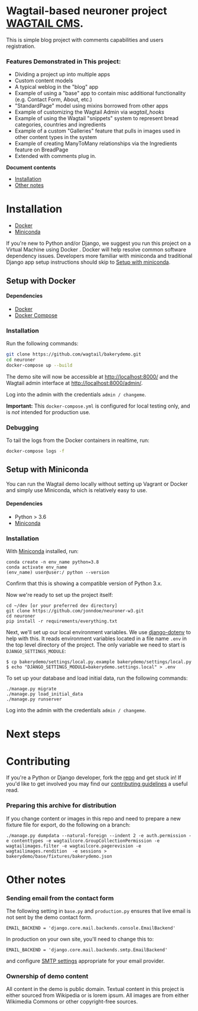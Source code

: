 Wagtail-based neuroner project [WAGTAIL CMS](http://wagtail.readthedocs.io/en/latest/getting_started/index.html).
=======================

This is simple blog project with comments capabilities and users registration.

### Features Demonstrated in This project:

-   Dividing a project up into multiple apps
-   Custom content models
-   A typical weblog in the "blog" app
-   Example of using a "base" app to contain misc additional functionality (e.g. Contact Form, About, etc.)
-   "StandardPage" model using mixins borrowed from other apps
-   Example of customizing the Wagtail Admin via _wagtail_hooks_
-   Example of using the Wagtail "snippets" system to represent bread categories, countries and ingredients
-   Example of a custom "Galleries" feature that pulls in images used in other content types in the system
-   Example of creating ManyToMany relationships via the Ingredients feature on BreadPage
-   Extended with comments plug in.

**Document contents**

- [Installation](#installation)
- [Other notes](#other-notes)

# Installation

- [Docker](#setup-with-docker)
- [Miniconda](#setup-with-miniconda)


If you're new to Python and/or Django, we suggest you run this project on a Virtual Machine using Docker . Docker will help resolve common software dependency issues. Developers more familiar with
miniconda and traditional Django app setup instructions should skip to [Setup with miniconda](#setup-with-miniconda).

Setup with Docker
-----------------

#### Dependencies
* [Docker](https://docs.docker.com/engine/installation/)
* [Docker Compose](https://docs.docker.com/compose/install/)

### Installation
Run the following commands:

```bash
git clone https://github.com/wagtail/bakerydemo.git
cd neuroner
docker-compose up --build
```

The demo site will now be accessible at [http://localhost:8000/](http://localhost:8000/) and the Wagtail admin
interface at [http://localhost:8000/admin/](http://localhost:8000/admin/).

Log into the admin with the credentials ``admin / changeme``.

**Important:** This `docker-compose.yml` is configured for local testing only, and is _not_ intended for production use.

### Debugging
To tail the logs from the Docker containers in realtime, run:

```bash
docker-compose logs -f
```

Setup with Miniconda
---------------------
You can run the Wagtail demo locally without setting up Vagrant or Docker and simply use Miniconda, which is relatively easy to use.

#### Dependencies
* Python > 3.6
* [Miniconda](https://docs.conda.io/projects/conda/en/latest/user-guide/install/)

### Installation

With [Miniconda](https://docs.conda.io/projects/conda/en/latest/user-guide/install/) installed, run:

    conda create -n env_name python=3.8
    conda activate env_name
    (env_name) user@user:/ python --version

Confirm that this is showing a compatible version of Python 3.x.

Now we're ready to set up the project itself:

    cd ~/dev [or your preferred dev directory]
    git clone https://github.com/jonndoe/neuroner-w3.git
    cd neuroner
    pip install -r requirements/everything.txt

Next, we'll set up our local environment variables. We use [django-dotenv](https://github.com/jpadilla/django-dotenv)
to help with this. It reads environment variables located in a file name `.env` in the top level directory of the project. The only variable we need to start is `DJANGO_SETTINGS_MODULE`:

    $ cp bakerydemo/settings/local.py.example bakerydemo/settings/local.py
    $ echo "DJANGO_SETTINGS_MODULE=bakerydemo.settings.local" > .env

To set up your database and load initial data, run the following commands:

    ./manage.py migrate
    ./manage.py load_initial_data
    ./manage.py runserver

Log into the admin with the credentials ``admin / changeme``.


# Next steps

# Contributing
If you're a Python or Django developer, fork the [repo](https://github.com/wagtail/bakerydemo.git) and get stuck in! If you'd like to get involved you may find our [contributing guidelines](https://github.com/wagtail/bakerydemo/blob/master/contributing.md) a useful read.

### Preparing this archive for distribution

If you change content or images in this repo and need to prepare a new fixture file for export, do the following on a branch:

`./manage.py dumpdata --natural-foreign --indent 2 -e auth.permission -e contenttypes -e wagtailcore.GroupCollectionPermission -e wagtailimages.filter -e wagtailcore.pagerevision -e wagtailimages.rendition  -e sessions > bakerydemo/base/fixtures/bakerydemo.json`


# Other notes

### Sending email from the contact form

The following setting in `base.py` and `production.py` ensures that live email is not sent by the demo contact form.

`EMAIL_BACKEND = 'django.core.mail.backends.console.EmailBackend'`

In production on your own site, you'll need to change this to:

`EMAIL_BACKEND = 'django.core.mail.backends.smtp.EmailBackend'`

and configure [SMTP settings](https://docs.djangoproject.com/en/1.10/topics/email/#smtp-backend) appropriate for your email provider.

### Ownership of demo content

All content in the demo is public domain. Textual content in this project is either sourced from Wikipedia or is lorem ipsum. All images are from either Wikimedia Commons or other copyright-free sources.
